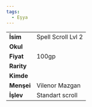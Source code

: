 ```yaml
---
tags:
  - Eşya
---  
```

  
|  |  |  
|---|---|  
| **İsim** | Spell Scroll Lvl 2|  
| **Okul** | |  
| **Fiyat** | 100gp|  
| **Rarity** | |  
| **Kimde** | |  
| **Menşei** | Vilenor Mazgan|  
| **İşlev** | Standart scroll|  
